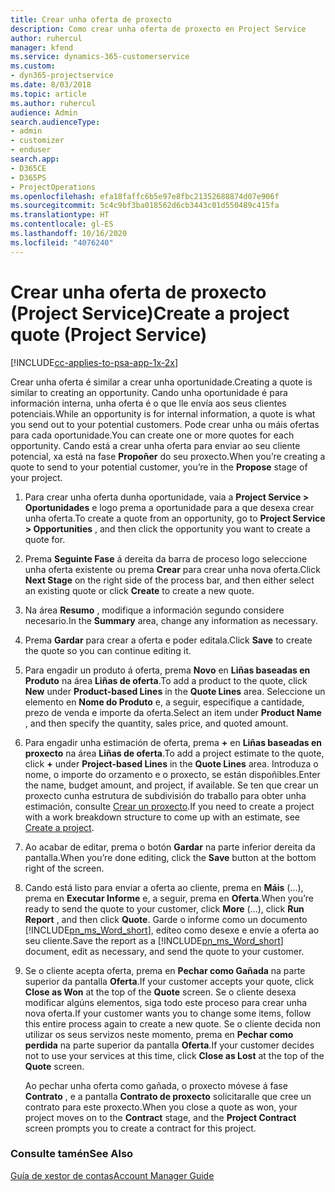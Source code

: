 ```yaml
---
title: Crear unha oferta de proxecto
description: Como crear unha oferta de proxecto en Project Service
author: ruhercul
manager: kfend
ms.service: dynamics-365-customerservice
ms.custom:
- dyn365-projectservice
ms.date: 8/03/2018
ms.topic: article
ms.author: ruhercul
audience: Admin
search.audienceType:
- admin
- customizer
- enduser
search.app:
- D365CE
- D365PS
- ProjectOperations
ms.openlocfilehash: efa18faffc6b5e97e8fbc21352688874d07e906f
ms.sourcegitcommit: 5c4c9bf3ba018562d6cb3443c01d550489c415fa
ms.translationtype: HT
ms.contentlocale: gl-ES
ms.lasthandoff: 10/16/2020
ms.locfileid: "4076240"
---
```

# <a name="create-a-project-quote-project-service"></a><span data-ttu-id="406be-103">Crear unha oferta de proxecto (Project Service)</span><span class="sxs-lookup"><span data-stu-id="406be-103">Create a project quote (Project Service)</span></span>

[!INCLUDE[cc-applies-to-psa-app-1x-2x](../includes/cc-applies-to-psa-app-1x-2x.md)]

<span data-ttu-id="406be-104">Crear unha oferta é similar a crear unha oportunidade.</span><span class="sxs-lookup"><span data-stu-id="406be-104">Creating a quote is similar to creating an opportunity.</span></span> <span data-ttu-id="406be-105">Cando unha oportunidade é para información interna, unha oferta é o que lle envía aos seus clientes potenciais.</span><span class="sxs-lookup"><span data-stu-id="406be-105">While an opportunity is for internal information, a quote is what you send out to your potential customers.</span></span> <span data-ttu-id="406be-106">Pode crear unha ou máis ofertas para cada oportunidade.</span><span class="sxs-lookup"><span data-stu-id="406be-106">You can create one or more quotes for each opportunity.</span></span> <span data-ttu-id="406be-107">Cando está a crear unha oferta para enviar ao seu cliente potencial, xa está na fase **Propoñer** do seu proxecto.</span><span class="sxs-lookup"><span data-stu-id="406be-107">When you’re creating a quote to send to your potential customer, you’re in the **Propose** stage of your project.</span></span>  
  
1. <span data-ttu-id="406be-108">Para crear unha oferta dunha oportunidade, vaia a **Project Service > Oportunidades** e logo prema a oportunidade para a que desexa crear unha oferta.</span><span class="sxs-lookup"><span data-stu-id="406be-108">To create a quote from an opportunity, go to **Project Service > Opportunities** , and then click the opportunity you want to create a quote for.</span></span>  
  
2. <span data-ttu-id="406be-109">Prema **Seguinte Fase** á dereita da barra de proceso logo seleccione unha oferta existente ou prema **Crear** para crear unha nova oferta.</span><span class="sxs-lookup"><span data-stu-id="406be-109">Click **Next Stage** on the right side of the process bar, and then either select an existing quote or click **Create** to create a new quote.</span></span>  
  
3. <span data-ttu-id="406be-110">Na área **Resumo** , modifique a información segundo considere necesario.</span><span class="sxs-lookup"><span data-stu-id="406be-110">In the **Summary** area, change any information as necessary.</span></span>  
  
4. <span data-ttu-id="406be-111">Prema **Gardar** para crear a oferta e poder editala.</span><span class="sxs-lookup"><span data-stu-id="406be-111">Click **Save** to create the quote so you can continue editing it.</span></span>  
  
5. <span data-ttu-id="406be-112">Para engadir un produto á oferta, prema **Novo** en **Liñas baseadas en Produto** na área **Liñas de oferta**.</span><span class="sxs-lookup"><span data-stu-id="406be-112">To add a product to the quote, click **New** under **Product-based Lines** in the **Quote Lines** area.</span></span> <span data-ttu-id="406be-113">Seleccione un elemento en **Nome do Produto** e, a seguir, especifique a cantidade, prezo de venda e importe da oferta.</span><span class="sxs-lookup"><span data-stu-id="406be-113">Select an item under **Product Name** , and then specify the quantity, sales price, and quoted amount.</span></span>  
  
6. <span data-ttu-id="406be-114">Para engadir unha estimación de oferta, prema **+** en **Liñas baseadas en proxecto** na área **Liñas de oferta**.</span><span class="sxs-lookup"><span data-stu-id="406be-114">To add a project estimate to the quote, click **+** under **Project-based Lines** in the **Quote Lines** area.</span></span> <span data-ttu-id="406be-115">Introduza o nome, o importe do orzamento e o proxecto, se están dispoñibles.</span><span class="sxs-lookup"><span data-stu-id="406be-115">Enter the name, budget amount, and project, if available.</span></span> <span data-ttu-id="406be-116">Se ten que crear un proxecto cunha estrutura de subdivisión do traballo para obter unha estimación, consulte [Crear un proxecto](../psa/create-project.md).</span><span class="sxs-lookup"><span data-stu-id="406be-116">If you need to create a project with a work breakdown structure to come up with an estimate, see [Create a project](../psa/create-project.md).</span></span>  
  
7. <span data-ttu-id="406be-117">Ao acabar de editar, prema o botón **Gardar** na parte inferior dereita da pantalla.</span><span class="sxs-lookup"><span data-stu-id="406be-117">When you’re done editing, click the **Save** button at the bottom right of the screen.</span></span>  
  
8. <span data-ttu-id="406be-118">Cando está listo para enviar a oferta ao cliente, prema en **Máis** (...), prema en **Executar Informe** e, a seguir, prema en **Oferta**.</span><span class="sxs-lookup"><span data-stu-id="406be-118">When you’re ready to send the quote to your customer, click **More** (…), click **Run Report** , and then click **Quote**.</span></span> <span data-ttu-id="406be-119">Garde o informe como un documento [!INCLUDE[pn_ms_Word_short](../includes/pn-ms-word-short.md)], edíteo como desexe e envíe a oferta ao seu cliente.</span><span class="sxs-lookup"><span data-stu-id="406be-119">Save the report as a [!INCLUDE[pn_ms_Word_short](../includes/pn-ms-word-short.md)] document, edit as necessary, and send the quote to your customer.</span></span>  
  
9. <span data-ttu-id="406be-120">Se o cliente acepta oferta, prema en **Pechar como Gañada** na parte superior da pantalla **Oferta**.</span><span class="sxs-lookup"><span data-stu-id="406be-120">If your customer accepts your quote, click **Close as Won** at the top of the **Quote** screen.</span></span> <span data-ttu-id="406be-121">Se o cliente desexa modificar algúns elementos, siga todo este proceso para crear unha nova oferta.</span><span class="sxs-lookup"><span data-stu-id="406be-121">If your customer wants you to change some items, follow this entire process again to create a new quote.</span></span> <span data-ttu-id="406be-122">Se o cliente decida non utilizar os seus servizos neste momento, prema en **Pechar como perdida** na parte superior da pantalla **Oferta**.</span><span class="sxs-lookup"><span data-stu-id="406be-122">If your customer decides not to use your services at this time, click **Close as Lost** at the top of the **Quote** screen.</span></span>  
  
   <span data-ttu-id="406be-123">Ao pechar unha oferta como gañada, o proxecto móvese á fase **Contrato** , e a pantalla **Contrato de proxecto** solicitaralle que cree un contrato para este proxecto.</span><span class="sxs-lookup"><span data-stu-id="406be-123">When you close a quote as won, your project moves on to the **Contract** stage, and the **Project Contract** screen prompts you to create a contract for this project.</span></span>  
  
### <a name="see-also"></a><span data-ttu-id="406be-124">Consulte tamén</span><span class="sxs-lookup"><span data-stu-id="406be-124">See Also</span></span>  
 [<span data-ttu-id="406be-125">Guía de xestor de contas</span><span class="sxs-lookup"><span data-stu-id="406be-125">Account Manager Guide</span></span>](../psa/account-manager-guide.md)
